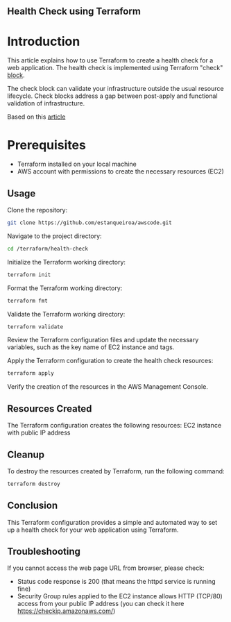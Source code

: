 ## Health Check using Terraform

# Introduction

This article explains how to use Terraform to create a health check for a web application. The health check is implemented using Terraform "check" [block](https://developer.hashicorp.com/terraform/language/checks).

The check block can validate your infrastructure outside the usual resource lifecycle. Check blocks address a gap between post-apply and functional validation of infrastructure.

Based on this [article](https://amod-kadam.medium.com/health-check-using-terraform-71248e9fb508)


# Prerequisites

* Terraform installed on your local machine
* AWS account with permissions to create the necessary resources (EC2)

## Usage

Clone the repository:
```bash
git clone https://github.com/estanqueiroa/awscode.git
``` 

Navigate to the project directory:
```bash
cd /terraform/health-check
```

Initialize the Terraform working directory:
```bash
terraform init
```

Format the Terraform working directory:
```bash
terraform fmt
``` 

Validate the Terraform working directory:
```bash
terraform validate
``` 

Review the Terraform configuration files and update the necessary variables, such as the key name of EC2 instance and tags.

Apply the Terraform configuration to create the health check resources:
```bash
terraform apply
``` 

Verify the creation of the resources in the AWS Management Console.

## Resources Created
The Terraform configuration creates the following resources: EC2 instance with public IP address


## Cleanup
To destroy the resources created by Terraform, run the following command:

```bash
terraform destroy
``` 

## Conclusion
This Terraform configuration provides a simple and automated way to set up a health check for your web application using Terraform.

## Troubleshooting

If you cannot access the web page URL from browser, please check:

* Status code response is 200 (that means the httpd service is running fine) 
* Security Group rules applied to the EC2 instance allows HTTP (TCP/80) access from your public IP address (you can check it here https://checkip.amazonaws.com/)